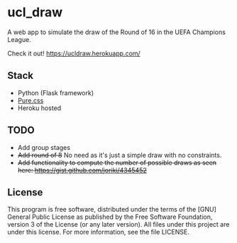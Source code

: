 # ucl_draw
A web app to simulate the draw of the Round of 16 in the UEFA Champions League.

Check it out! https://ucldraw.herokuapp.com/

## Stack

 - Python (Flask framework)
 - [Pure.css](http://purecss.io/)
 - Heroku hosted

## TODO

 - Add group stages
 - ~~Add round of 8~~ No need as it's just a simple draw with no constraints.
 - ~~Add functionality to compute the number of possible
 draws as seen here: https://gist.github.com/joriki/4345452~~

## License

This program is free software, distributed under the terms of the [GNU] General
Public License as published by the Free Software Foundation, version 3 of the
License (or any later version).  All files under this project are under this
license.  For more information, see the file LICENSE.
